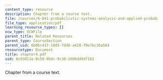 ```yaml
---
content_type: resource
description: Chapter from a course text.
file: /courses/6-041-probabilistic-systems-analysis-and-applied-probability-spring-2006/8c03011e0c589bdc9c302dd6d49df162_chapter4.pdf
file_type: application/pdf
learning_resource_types: []
ocw_type: OCWFile
parent_title: Related Resources
parent_type: CourseSection
parent_uid: 6b8bc437-18d5-7dd0-a428-70e7bc36a564
resourcetype: Document
title: chapter4.pdf
uid: 8c03011e-0c58-9bdc-9c30-2dd6d49df162
---
```

Chapter from a course text.

